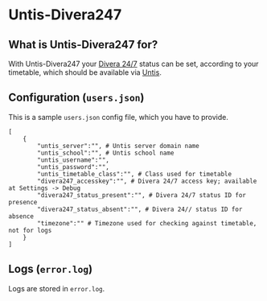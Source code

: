 # Untis-Divera247

## What is Untis-Divera247 for?
With Untis-Divera247 your [Divera 24/7](https://www.divera247.com/) status can be set, according to your timetable, which should be available via [Untis](https://www.untis.at/).

## Configuration (`users.json`)
This is a sample `users.json` config file, which you have to provide.
```
[
	{
		"untis_server":"", # Untis server domain name
		"untis_school":"", # Untis school name
		"untis_username":"",
		"untis_password":"",
		"untis_timetable_class":"", # Class used for timetable
		"divera247_accesskey":"", # Divera 24/7 access key; available at Settings -> Debug
		"divera247_status_present":"", # Divera 24/7 status ID for presence
		"divera247_status_absent":"", # Divera 24// status ID for absence
		"timezone":"" # Timezone used for checking against timetable, not for logs
	}
]
```

## Logs (`error.log`)
Logs are stored in `error.log`.
